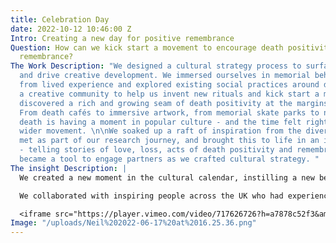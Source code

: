 ```yaml
---
title: Celebration Day
date: 2022-10-12 10:46:00 Z
Intro: Creating a new day for positive remembrance
Question: How can we kick start a movement to encourage death positivity through celebratory
  remembrance?
The Work Description: "We designed a cultural strategy process to surface fresh insight
  and drive creative development. We immersed ourselves in memorial behaviours, learned
  from lived experience and explored existing social practices around death. We convened
  a creative community to help us invent new rituals and kick start a movement.\n\nWe
  discovered a rich and growing seam of death positivity at the margins of culture.
  From death cafés to immersive artwork, from memorial skate parks to nature therapy,
  death is having a moment in popular culture - and the time felt right to build a
  wider movement. \n\nWe soaked up a raft of inspiration from the diverse people we
  met as part of our research journey, and brought this to life in an insight film
  - telling stories of love, loss, acts of death positivity and remembrance. The film
  became a tool to engage partners as we crafted cultural strategy. "
The insight Description: |
  We created a new moment in the cultural calendar, instilling a new behaviour in the public consciousness.  Our campaign invited people to make time to pause, reflect and celebrate someone they’ve loved and lost. We modelled ways in which they invokes their memories of loved ones, in a way that resonated personally, and to share those actions.

  We collaborated with inspiring people across the UK who had experienced loss and turned it into a sense of purpose. The beautiful films, 1 hero and 7 personal stories, showed a diverse range of people and experiences, capturing the bittersweet nature of remembrance and driving social and PR engagement.

  <iframe src="https://player.vimeo.com/video/717626726?h=a7878c52f3&amp;badge=0&amp;autopause=0&amp;player_id=0&amp;app_id=58479" width="1920" height="1080" frameborder="0" allow="autoplay; fullscreen; picture-in-picture" allowfullscreen title="Celebration Day 2022"></iframe>
Image: "/uploads/Neil%202022-06-17%20at%2016.25.36.png"
---
```


